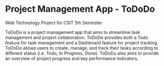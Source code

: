 # Project Management App - ToDoDo
Web Technology Project for CSIT 5th Semester

ToDoDo is a project management app that aims to streamline task management and project collaboration. ToDoDo provides both a Todo feature for task management and a Dashboard feature for project tracking. ToDoDo allows users to create, manage, and track their tasks according to different status (i.e. Todo, In Progress, Done). ToDoDo also aims to provide an overview of project progress and key performance indicators. 
